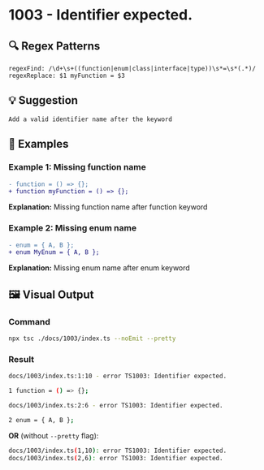 # 1003 - Identifier expected.

## 🔍 Regex Patterns
```regex
regexFind: /\d+\s+((function|enum|class|interface|type))\s*=\s*(.*)/
regexReplace: $1 myFunction = $3
```

## 💡 Suggestion
```text
Add a valid identifier name after the keyword
```

## 📝 Examples

### Example 1: Missing function name
```diff
- function = () => {};
+ function myFunction = () => {};
```

**Explanation:** Missing function name after function keyword

### Example 2: Missing enum name
```diff
- enum = { A, B };
+ enum MyEnum = { A, B };
```

**Explanation:** Missing enum name after enum keyword

## 🖼️ Visual Output
### Command
```bash
npx tsc ./docs/1003/index.ts --noEmit --pretty
```

### Result
```bash
docs/1003/index.ts:1:10 - error TS1003: Identifier expected.

1 function = () => {};

docs/1003/index.ts:2:6 - error TS1003: Identifier expected.

2 enum = { A, B };
```

**OR** (without `--pretty` flag):

```bash
docs/1003/index.ts(1,10): error TS1003: Identifier expected.
docs/1003/index.ts(2,6): error TS1003: Identifier expected.
```
